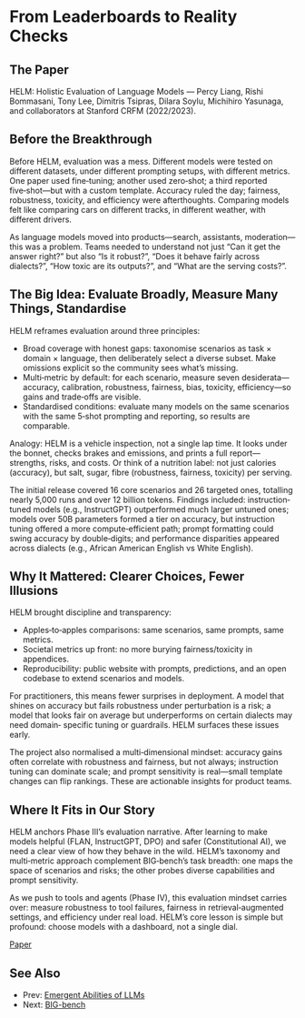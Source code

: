 # From Leaderboards to Reality Checks

## The Paper

HELM: Holistic Evaluation of Language Models — Percy Liang, Rishi Bommasani,
Tony Lee, Dimitris Tsipras, Dilara Soylu, Michihiro Yasunaga, and collaborators
at Stanford CRFM (2022/2023).

## Before the Breakthrough

Before HELM, evaluation was a mess. Different models were tested on different
datasets, under different prompting setups, with different metrics. One paper
used fine‑tuning; another used zero‑shot; a third reported five‑shot—but with a
custom template. Accuracy ruled the day; fairness, robustness, toxicity, and
efficiency were afterthoughts. Comparing models felt like comparing cars on
different tracks, in different weather, with different drivers.

As language models moved into products—search, assistants, moderation—this was a
problem. Teams needed to understand not just “Can it get the answer right?” but
also “Is it robust?”, “Does it behave fairly across dialects?”, “How toxic are
its outputs?”, and “What are the serving costs?”.

## The Big Idea: Evaluate Broadly, Measure Many Things, Standardise

HELM reframes evaluation around three principles:

- Broad coverage with honest gaps: taxonomise scenarios as task × domain ×
  language, then deliberately select a diverse subset. Make omissions explicit so
  the community sees what’s missing.
- Multi‑metric by default: for each scenario, measure seven desiderata—accuracy,
  calibration, robustness, fairness, bias, toxicity, efficiency—so gains and
  trade‑offs are visible.
- Standardised conditions: evaluate many models on the same scenarios with the
  same 5‑shot prompting and reporting, so results are comparable.

Analogy: HELM is a vehicle inspection, not a single lap time. It looks under the
bonnet, checks brakes and emissions, and prints a full report—strengths, risks,
and costs. Or think of a nutrition label: not just calories (accuracy), but
salt, sugar, fibre (robustness, fairness, toxicity) per serving.

The initial release covered 16 core scenarios and 26 targeted ones, totalling
nearly 5,000 runs and over 12 billion tokens. Findings included: instruction‑
tuned models (e.g., InstructGPT) outperformed much larger untuned ones; models
over 50B parameters formed a tier on accuracy, but instruction tuning offered a
more compute‑efficient path; prompt formatting could swing accuracy by
double‑digits; and performance disparities appeared across dialects (e.g.,
African American English vs White English).

## Why It Mattered: Clearer Choices, Fewer Illusions

HELM brought discipline and transparency:

- Apples‑to‑apples comparisons: same scenarios, same prompts, same metrics.
- Societal metrics up front: no more burying fairness/toxicity in appendices.
- Reproducibility: public website with prompts, predictions, and an open codebase
  to extend scenarios and models.

For practitioners, this means fewer surprises in deployment. A model that shines
on accuracy but fails robustness under perturbation is a risk; a model that
looks fair on average but underperforms on certain dialects may need domain‑
specific tuning or guardrails. HELM surfaces these issues early.

The project also normalised a multi‑dimensional mindset: accuracy gains often
correlate with robustness and fairness, but not always; instruction tuning can
dominate scale; and prompt sensitivity is real—small template changes can flip
rankings. These are actionable insights for product teams.

## Where It Fits in Our Story

HELM anchors Phase III’s evaluation narrative. After learning to make models
helpful (FLAN, InstructGPT, DPO) and safer (Constitutional AI), we need a clear
view of how they behave in the wild. HELM’s taxonomy and multi‑metric approach
complement BIG‑bench’s task breadth: one maps the space of scenarios and risks;
the other probes diverse capabilities and prompt sensitivity.

As we push to tools and agents (Phase IV), this evaluation mindset carries over:
measure robustness to tool failures, fairness in retrieval‑augmented settings,
and efficiency under real load. HELM’s core lesson is simple but profound:
choose models with a dashboard, not a single dial.

[Paper](llm_papers_syllabus/HELM_Holistic_Evaluation_Liang_2022.pdf)
## See Also
- Prev: [Emergent Abilities of LLMs](14-emergent-abilities-llm-wei-2022.md)
- Next: [BIG-bench](16-big-bench-beyond-imitation-game-srivastava-2022.md)
